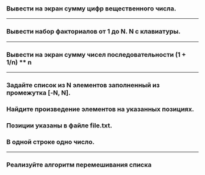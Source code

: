 ### Вывести на экран сумму цифр вещественного числа.
---
###  Вывести набор факториалов от 1 до N. N с клавиатуры.
---
###  Вывести на экран сумму чисел последовательности **(1 + 1/n) ** n**
---
###  Задайте список из N элементов заполненный из промежутка [-N, N].  
### Найдите произведение элементов на указанных позициях.  
### Позиции указаны в файле file.txt.  
### В одной строке одно число.
---
###  Реализуйте алгоритм перемешивания списка
